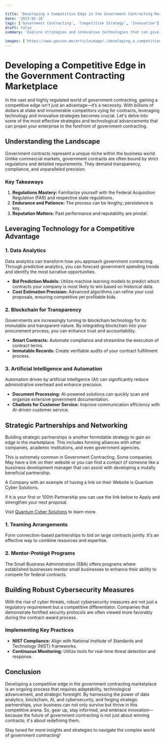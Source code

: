 ```yaml
---

title: 'Developing a Competitive Edge in the Government Contracting Marketplace'
date: '2023-01-18'
tags: ['Government Contracting', 'Competitive Strategy', 'Innovation']
draft: false
summary: 'Explore strategies and innovative technologies that can give your business a competitive advantage in the government contracting marketplace.'

images: ['https://www.govcon.me/articleimage/./developing_a_competitive_edge_in_the_government_contracting_marketplace.webp']
---
```


# Developing a Competitive Edge in the Government Contracting Marketplace

In the vast and highly regulated world of government contracting, gaining a competitive edge isn't just an advantage—it’s a necessity. With billions of dollars at stake and innumerable competitors vying for contracts, leveraging technology and innovative strategies becomes crucial. Let's delve into some of the most effective strategies and technological advancements that can propel your enterprise to the forefront of government contracting.

## Understanding the Landscape

Government contracts represent a unique niche within the business world. Unlike commercial markets, government contracts are often bound by strict regulations and detailed requirements. They demand transparency, compliance, and unparalleled precision.

### Key Takeaways

1. **Regulations Mastery:** Familiarize yourself with the Federal Acquisition Regulation (FAR) and respective state regulations.
2. **Endurance and Patience:** The process can be lengthy; persistence is key.
3. **Reputation Matters:** Past performance and reputability are pivotal.

## Leveraging Technology for a Competitive Advantage

### 1. **Data Analytics**

Data analytics can transform how you approach government contracting. Through predictive analytics, you can forecast government spending trends and identify the most lucrative opportunities.

* **Bid Prediction Models:** Utilize machine learning models to predict which contracts your company is most likely to win based on historical data.
* **Cost Estimation Precision:** Advanced algorithms can refine your cost proposals, ensuring competitive yet profitable bids.

### 2. **Blockchain for Transparency**

Governments are increasingly turning to blockchain technology for its immutable and transparent nature. By integrating blockchain into your procurement process, you can enhance trust and accountability.

* **Smart Contracts:** Automate compliance and streamline the execution of contract terms.
* **Immutable Records:** Create verifiable audits of your contract fulfillment process.

### 3. **Artificial Intelligence and Automation**

Automation driven by artificial intelligence (AI) can significantly reduce administrative overhead and enhance precision.

* **Document Processing:** AI-powered solutions can quickly scan and organize extensive government documentation.
* **Chatbots for Customer Service:** Improve communication efficiency with AI-driven customer service.

## Strategic Partnerships and Networking

Building strategic partnerships is another formidable strategy to gain an edge in the marketplace. This includes forming alliances with other companies, academic institutions, and even government agencies.

This is extremely common in Government Contracting, Some companies May have a link on their website or you can find a contact of someone like a bussiness development manager that can assist with developing a mutally beneficial partnership.

A Company with an example of having a link on their Website is Quantum Cyber Solutions.

If it is your first or 100th Partnership you can use the link below to Apply and strengthen your next proposal. 

Visit [Quantum Cyber Solutions](https://www.quantumcybersolutions.com/Partners) to learn more.

### 1. **Teaming Arrangements**

Form connection-based partnerships to bid on large contracts jointly. It’s an effective way to combine resources and expertise.

### 2. **Mentor-Protégé Programs**

The Small Business Administration (SBA) offers programs where established businesses mentor small businesses to enhance their ability to compete for federal contracts.

## Building Robust Cybersecurity Measures

With the rise of cyber threats, robust cybersecurity measures are not just a regulatory requirement but a competitive differentiator. Companies that demonstrate fortified security protocols are often viewed more favorably during the contract-award process.

### Implementing Key Practices

* **NIST Compliance:** Align with National Institute of Standards and Technology (NIST) frameworks.
* **Continuous Monitoring:** Utilize tools for real-time threat detection and response.

## Conclusion

Developing a competitive edge in the government contracting marketplace is an ongoing process that requires adaptability, technological advancement, and strategic foresight. By harnessing the power of data analytics, blockchain, AI, and cybersecurity, and forging strategic partnerships, your business can not only survive but thrive in this competitive arena. So, gear up, stay informed, and embrace innovation—because the future of government contracting is not just about winning contracts; it's about redefining them.

Stay tuned for more insights and strategies to navigate the complex world of government contracting!